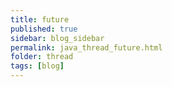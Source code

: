 ```yaml
---
title: future
published: true
sidebar: blog_sidebar
permalink: java_thread_future.html
folder: thread
tags: [blog]
---
```

